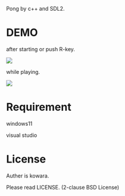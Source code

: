 Pong by c++ and SDL2.
# DEMO
after starting or push R-key.

![](https://cpp-learning.com/wp-content/uploads/2019/05/pyxel-190505-161951.gif)

while playing.

![](https://cpp-learning.com/wp-content/uploads/2019/05/pyxel-190505-161951.gif)

# Requirement
windows11

visual studio

# License

Auther is kowara.

Please read LICENSE. (2-clause BSD License)
